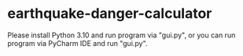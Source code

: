 # earthquake-danger-calculator
Please install Python 3.10 and run program via "gui.py", or you can run program via PyCharm IDE and run "gui.py".
